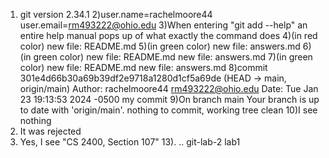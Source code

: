 1) git version 2.34.1
2)user.name=rachelmoore44
user.email=rm493222@ohio.edu
3)When entering "git add --help" an entire help manual pops up of what exactly the command does
4)(in red color) new file:   README.md
5)(in green color) new file:   answers.md
6)(in green color) new file:   README.md
new file:   answers.md
7)(in green color) new file:   README.md
new file:   answers.md
8)commit 301e4d66b30a69b39df2e9718a1280d1cf5a69de (HEAD -> main, origin/main)
Author: rachelmoore44 <rm493222@ohio.edu>
Date:   Tue Jan 23 19:13:53 2024 -0500
    my commit
9)On branch main
Your branch is up to date with 'origin/main'.
nothing to commit, working tree clean
10)I see nothing
11) It was rejected
12) Yes, I see "CS 2400, Section 107"
13).  ..  git-lab-2  lab1